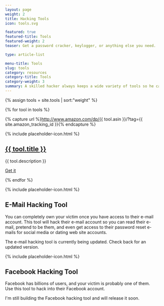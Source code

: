 ```yaml
---
layout: page
weight: 2
title: Hacking Tools
icon: tools.svg

featured: true
featured-title: Tools
featured-weight: 2
teaser: Get a password cracker, keylogger, or anything else you need.

type: article-list

menu-title: Tools
slug: tools
category: resources
category-title: Tools
category-weight: 3
summary: A skilled hacker always keeps a wide variety of tools so he can complete any task. Here you will find all the tools you will need to get the job done.
---
```

{% assign tools = site.tools | sort:"weight" %}

{% for tool in tools %}

  {% capture url %}http://www.amazon.com/dp/{{ tool.asin }}/?tag={{ site.amazon_tracking_id }}{% endcapture %}
  <article>
    <div class="media">
      <div class="mr-3">{% include placeholder-icon.html %}</div>
      <div class="media-body">
      <h2 class="mt-0"><a href="{{ url }}" title="{{ tool.title }}">{{ tool.title }}</a></h2>
        <p>{{ tool.description }}</p>
        <p><a class="btn btn-primary" title="Get {{ tool.title }}" href="{{ url }}">Get it <i class="fa fa-caret-right"></i></a></p>
      </div>
    </div>
  </article>

{% endfor %}

<article>
  <div class="media">
    <div class="mr-3">{% include placeholder-icon.html %}</div>
    <div class="media-body">
    <h2 class="mt-0">E-Mail Hacking Tool</h2>
      <p>You can completely own your victim once you have access to their e-mail account. This tool will hack their e-mail account so you can read their e-mail, pretend to be them, and even get access to their password reset e-mails for social media or dating web site accounts.</p>
      <p>The e-mail hacking tool is currently being updated. Check back for an updated version.</p>
    </div>
  </div>
</article>

<article>
  <div class="media">
    <div class="mr-3">{% include placeholder-icon.html %}</div>
    <div class="media-body">
    <h2 class="mt-0">Facebook Hacking Tool</h2>
      <p>Facebook has billions of users, and your victim is probably one of them. Use this tool to hack into their Facebook account.</p>
      <p>I'm still building the Facebook hacking tool and will release it soon.</p>
    </div>
  </div>
</article>
